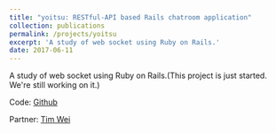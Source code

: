 ```yaml
---
title: "yoitsu: RESTful-API based Rails chatroom application"
collection: publications
permalink: /projects/yoitsu
excerpt: 'A study of web socket using Ruby on Rails.'
date: 2017-06-11
---
```

A study of web socket using Ruby on Rails.(This project is just started. We're still working on it.)

Code: [Github](https://github.com/TimWei/yoitsu)  

Partner: [Tim Wei](https://github.com/TimWei)  